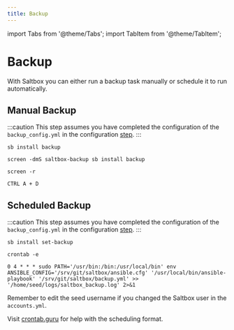 ```yaml
---
title: Backup
---
```


import Tabs from '@theme/Tabs';
import TabItem from '@theme/TabItem';

# Backup

With Saltbox you can either run a backup task manually or schedule it to run automatically.

## Manual Backup

:::caution
This step assumes you have completed the configuration of the `backup_config.yml` in the configuration [step](/saltbox/backup/settings).
:::

<Tabs>
<TabItem value="without screen" label="Without Screen" default>

```shell
sb install backup
```
</TabItem>
<TabItem value="with screen" label="With Screen">

```shell
screen -dmS saltbox-backup sb install backup
```

```shell
screen -r
```

```shell
CTRL A + D
```
</TabItem>
</Tabs>


## Scheduled Backup

:::caution
This step assumes you have completed the configuration of the `backup_config.yml` in the configuration [step](/saltbox/backup/settings).
:::

<Tabs>
<TabItem value="automatic" label="Have Saltbox configure cron" default>

```shell
sb install set-backup
```

</TabItem>
<TabItem value="manual" label="Configure cron manually">

```shell
crontab -e
```

```shell
0 4 * * * sudo PATH='/usr/bin:/bin:/usr/local/bin' env ANSIBLE_CONFIG='/srv/git/saltbox/ansible.cfg' '/usr/local/bin/ansible-playbook' '/srv/git/saltbox/backup.yml' >> '/home/seed/logs/saltbox_backup.log' 2>&1
```

Remember to edit the seed username if you changed the Saltbox user in the `accounts.yml`.

Visit [crontab.guru](https://crontab.guru/) for help with the scheduling format.

</TabItem>
</Tabs>
